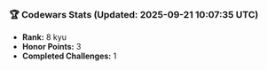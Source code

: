 ### 🏆 Codewars Stats (Updated: 2025-09-21 10:07:35 UTC)

- **Rank:** 8 kyu
- **Honor Points:** 3
- **Completed Challenges:** 1
